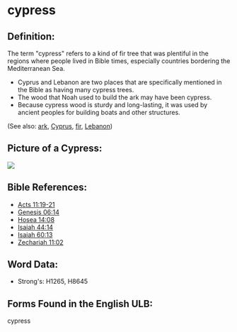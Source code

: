 # cypress

## Definition:

The term "cypress" refers to a kind of fir tree that was plentiful in the regions where people lived in Bible times, especially countries bordering the Mediterranean Sea.

* Cyprus and Lebanon are two places that are specifically mentioned in the Bible as having many cypress trees.
* The wood that Noah used to build the ark may have been cypress.
* Because cypress wood is sturdy and long-lasting, it was used by ancient peoples for building boats and other structures.

(See also: [ark](../kt/ark.md), [Cyprus](../names/cyprus.md), [fir](../other/fir.md), [Lebanon](../names/lebanon.md))

## Picture of a Cypress:

<a href="https://content.bibletranslationtools.org/WycliffeAssociates/en_tw/raw/branch/master/PNGs/c/Cypress_line.png"><img src="https://content.bibletranslationtools.org/WycliffeAssociates/en_tw/raw/branch/master/PNGs/c/Cypress_line.png" ></a>

## Bible References:

* [Acts 11:19-21](rc://en/tn/help/act/11/19)
* [Genesis 06:14](rc://en/tn/help/gen/06/14)
* [Hosea 14:08](rc://en/tn/help/hos/14/08)
* [Isaiah 44:14](rc://en/tn/help/isa/44/14)
* [Isaiah 60:13](rc://en/tn/help/isa/60/13)
* [Zechariah 11:02](rc://en/tn/help/zec/11/02)

## Word Data:

* Strong's: H1265, H8645

## Forms Found in the English ULB:

cypress


